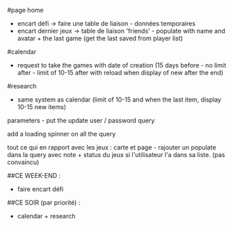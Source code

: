 #page home

- encart défi -> faire une table de liaison - données temporaires
- encart dernier jeux -> table de liaison 'friends' - populate with name and avatar + the last game (get the last saved from player list)

#calendar

- request to take the games with date of creation (15 days before - no limit after - limit of 10-15 after with reload when display of new after the end)

#research

- same system as calendar (limit of 10-15 and when the last item, display 10-15 new items)

parameters - put the update user / password query

add a loading spinner on all the query

tout ce qui en rapport avec les jeux : carte et page - rajouter un populate dans la query avec note + status du jeux si l'utilisateur l'a dans sa liste. (pas convaincu)

##CE WEEK-END :

- faire encart défi

##CE SOIR (par priorité) :

- calendar + research
